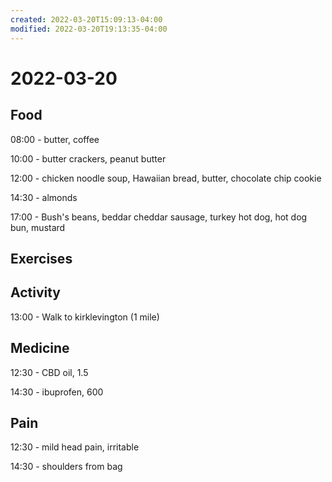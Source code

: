 ```yaml
---
created: 2022-03-20T15:09:13-04:00
modified: 2022-03-20T19:13:35-04:00
---
```


# 2022-03-20

## Food

08:00 - butter, coffee

10:00 - butter crackers, peanut butter

12:00 - chicken noodle soup, Hawaiian bread, butter, chocolate chip cookie

14:30 - almonds

17:00 - Bush's beans, beddar cheddar sausage, turkey hot dog, hot dog bun, mustard

## Exercises


## Activity

13:00 - Walk to kirklevington (1 mile)

## Medicine

12:30 - CBD oil, 1.5

14:30 - ibuprofen, 600

## Pain

12:30 - mild head pain, irritable

14:30 - shoulders from bag
